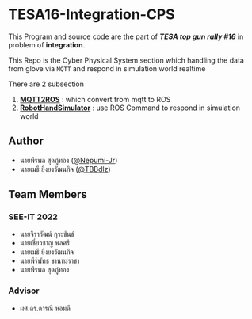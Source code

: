 # TESA16-Integration-CPS

This Program and source code are the part of **_TESA top gun rally #16_** in problem of **integration**.

This Repo is the Cyber Physical System section which handling the data from glove via `MQTT` and respond in simulation world realtime

There are 2 subsection

1. [**MQTT2ROS**](/MQTT2ROS/) : which convert from mqtt to ROS
2. [**RobotHandSimulator**](<(/RobotHandSimulator/)>) : use ROS Command to respond in simulation world

## Author

- นายพีรพล สุดภู่ทอง ([@Nepumi-Jr](https://github.com/Nepumi-Jr))
- นายเมธี ยิ่งยงวัฒนกิจ ([@TBBdlz](https://github.com/TBBdlz))

## Team Members

### SEE-IT 2022

- นายจิราวัฒน์ กุระขันธ์
- นายเชี่ยวชาญ พลศรี
- นายเมธี ยิ่งยงวัฒนกิจ
- นายพีร์พัทธ ขานทะราชา
- นายพีรพล สุดภู่ทอง

### Advisor

- ผศ.ดร.ดารณี หอมดี
